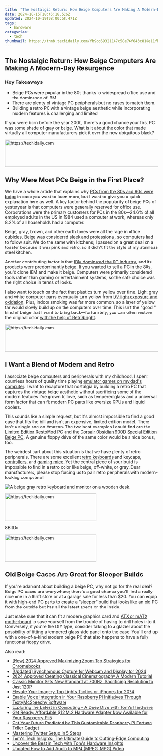 ```yaml
---
title: "The Nostalgic Return: How Beige Computers Are Making A Modern-Day Resurgence"
date: 2024-10-15T18:45:18.526Z
updated: 2024-10-19T08:00:58.471Z
tags:
  - hardware
categories:
  - tech
thumbnail: https://thmb.techidaily.com/fb9dc69321147c58e76f643c816e11fbbc732b6fd56c746767b53b83551e6f78.jpg
---
```


## The Nostalgic Return: How Beige Computers Are Making A Modern-Day Resurgence

### Key Takeaways

* Beige PCs were popular in the 80s thanks to widespread office use and the dominance of IBM.
* There are plenty of vintage PC peripherals but no cases to match them.
* Building a retro PC with a vintage beige aesthetic while incorporating modern features is challenging and limited.

 If you were born before the year 2000, there's a good chance your first PC was some shade of gray or beige. What is it about the color that made virtually all computer manufacturers pick it over the now ubiquitous black?

<!-- affiliate ads begin -->
<a href="https://appsumo.8odi.net/c/5597632/2151884/7443" target="_top" id="2151884">
  <img src="//a.impactradius-go.com/display-ad/7443-2151884" border="0" alt="https://techidaily.com" width="728" height="90"/>
</a>
<img height="0" width="0" src="https://appsumo.8odi.net/i/5597632/2151884/7443" style="position:absolute;visibility:hidden;" border="0" />
<!-- affiliate ads end -->

##  Why Were Most PCs Beige in the First Place?

 We have a whole article that explains why [PCs from the 80s and 90s were beige](https://activate-lock.techidaily.com/unlock-your-device-icloud-dns-bypass-explained-and-tested-plus-easy-alternatives-from-iphone-11-by-drfone-ios/) in case you want to learn more, but I want to give you a quick explanation here as well. A key factor behind the popularity of beige PCs of yesteryear is that computers were generally reserved for office use. Corporations were the primary customers for PCs in the 80s—[24.6%](https://www.census.gov/history/pdf/computerusage1984.pdf) of all employed adults in the US in 1984 used a computer at work, whereas only 8.2% of all households had a computer.

 Beige, gray, brown, and other earth tones were all the rage in office cubicles. Beige was considered sleek and professional, so computers had to follow suit. We do the same with kitchens; I passed on a great deal on a toaster because it was pink and retro, so it didn't fit the style of my stainless steel kitchen.

 Another contributing factor is that [IBM dominated the PC industry](https://buynow-marvelous.techidaily.com/why-pay-more-for-an-iphone-when-you-can-get-the-look-and-features-of-a-phone-with-motorola-one/), and its products were predominantly beige. If you wanted to sell a PC in the 80s, you'd clone IBM and make it beige. Computers were primarily considered tools rather than gaming or entertainment systems, so the safe choice was the right choice in terms of looks.

 I also want to touch on the fact that plastics turn yellow over time. Light gray and white computer parts eventually turn yellow from [UV light exposure and oxidation](https://polymer-additives.specialchem.com/tech-library/article/yellowing-of-plastic). Plus, indoor smoking was far more common, so a layer of yellow tar would slowly build up on the computers over time. This isn't the "good " kind of beige that I want to bring back—fortunately, you can often restore the original color [with the help of Retr0bright](https://app-tips.techidaily.com/expert-tips-for-retrieving-lost-whatsapp-data-on-ios-recover-texts-images-movies-and-sounds-easily/).

<!-- affiliate ads begin -->
<a href="https://unicoeye.pxf.io/c/5597632/2134247/18498" target="_top" id="2134247">
  <img src="//a.impactradius-go.com/display-ad/18498-2134247" border="0" alt="https://techidaily.com" width="728" height="90"/>
</a>
<img height="0" width="0" src="https://unicoeye.pxf.io/i/5597632/2134247/18498" style="position:absolute;visibility:hidden;" border="0" />
<!-- affiliate ads end -->

##  I Want a Blend of Modern and Retro

 I associate beige computers and peripherals with my childhood. I spent countless hours of quality time playing [emulator games on my dad's computer](https://screen-recording.techidaily.com/new-how-to-blur-the-video-background-in-a-microsoft-teams-meeting-in-2024/). I want to recapture that nostalgia by building a retro PC that captures the vintage beige aesthetic without sacrificing some of the modern features I've grown to love, such as tempered glass and a universal form factor that can fit modern PC parts like oversize GPUs and liquid coolers.

 This sounds like a simple request, but it's almost impossible to find a good case that fits the bill and isn't an expensive, limited edition model. There isn't a single one on Amazon. The two best examples I could find are the [Limited Edition RestoMod PC](https://wccftech.com/the-restomod-pcs-design-is-a-beige-tower-with-a-mock-cd-and-floppy-drive/) and the [Corsair Obsidian 900D Special Edition Beige PC](https://www.legitreviews.com/corsair-obsidian-900d-special-edition-beige-pc-case-announced%5F15342). A genuine floppy drive of the same color would be a nice bonus, too.

 The weirdest part about this situation is that we have plenty of retro peripherals. There are some excellent [retro keyboards](https://instagram-video-recordings.techidaily.com/dominate-igtv-with-follower-growth-essential-techniques-reviewed-for-2024/) and keycaps, [controllers](https://apple-account.techidaily.com/how-to-fix-apple-id-verification-code-not-working-from-iphone-12-pro-by-drfone-ios/), and [gaming mice](https://www.amazon.com/XTRFY-Ultra-Light-Gaming-Mouse/dp/B08PDM9G5J?tag=hotoge-20&ascsubtag=UUhtgUeUpU2002829&asc%5Frefurl=https%3A%2F%2Fwww.howtogeek.com%2Fits-time-to-bring-back-the-beige-pc%2F&asc%5Fcampaign=Evergreen). Yet the central piece of your build is impossible to find in a retro color like beige, off-white, or gray. Dear manufacturers, please stop forcing us to pair retro peripherals with modern-looking computers!

![A beige gray retro keyboard and monitor on a wooden desk.](https://static1.howtogeekimages.com/wordpress/wp-content/uploads/2024/03/key.jpg) 

<!-- affiliate ads begin -->
<a href="https://aligracehair.sjv.io/c/5597632/2016129/19272" target="_top" id="2016129">
  <img src="//a.impactradius-go.com/display-ad/19272-2016129" border="0" alt="https://techidaily.com" width="300" height="90"/>
</a>
<img height="0" width="0" src="https://aligracehair.sjv.io/i/5597632/2016129/19272" style="position:absolute;visibility:hidden;" border="0" />
<!-- affiliate ads end -->

8BitDo

<!-- affiliate ads begin -->
<a href="https://aligracehair.sjv.io/c/5597632/2027190/19272" target="_top" id="2027190">
  <img src="//a.impactradius-go.com/display-ad/19272-2027190" border="0" alt="https://techidaily.com" width="300" height="90"/>
</a>
<img height="0" width="0" src="https://aligracehair.sjv.io/i/5597632/2027190/19272" style="position:absolute;visibility:hidden;" border="0" />
<!-- affiliate ads end -->

##  Old Beige Cases Are Great for Sleeper Builds

 If you're adamant about building a beige PC, why not go for the real deal? Beige PC cases are everywhere; there's a good chance you'll find a really nice one in a thrift store or at a garage sale for less than $20\. You can equip it with high-end PC parts to create a "sleeper" build that looks like an old PC from the outside but has all the latest specs on the inside.

 Just make sure that it can fit a modern graphics card and [ATX or mATX motherboard](https://android-pokemon-go.techidaily.com/in-2024-ultimate-guide-to-catch-the-regional-located-pokemon-for-oppo-reno-9a-drfone-by-drfone-virtual-android/) to save yourself from the trouble of having to drill holes into it. Conversely, if you're the DIY type, consider talking to a glazier about the possibility of fitting a tempered glass side panel onto the case. You'll end up with a one-of-a-kind modern beige PC that also happens to have a fully functional floppy drive.

<ins class="adsbygoogle"
     style="display:block"
     data-ad-format="autorelaxed"
     data-ad-client="ca-pub-7571918770474297"
     data-ad-slot="1223367746"></ins>

<ins class="adsbygoogle"
     style="display:block"
     data-ad-client="ca-pub-7571918770474297"
     data-ad-slot="8358498916"
     data-ad-format="auto"
     data-full-width-responsive="true"></ins>

<span class="atpl-alsoreadstyle">Also read:</span>
<div><ul>
<li><a href="https://fox-blue.techidaily.com/new-2024-approved-maximizing-zoom-top-strategies-for-chromebooks/"><u>[New] 2024 Approved Maximizing Zoom Top Strategies for Chromebooks</u></a></li>
<li><a href="https://screen-video-capture.techidaily.com/updated-synchronous-capture-for-webcam-and-display-for-2024/"><u>[Updated] Synchronous Capture for Webcam and Display for 2024</u></a></li>
<li><a href="https://youtube-webster.techidaily.com/approved-creating-classical-cinematography-a-modern-tutorial/"><u>2024 Approved Creating Classical Cinematography A Modern Tutorial</u></a></li>
<li><a href="https://hardware-tips.techidaily.com/classic-monitor-sets-new-standard-at-700hz-sacrificing-resolution-to-just-120p/"><u>Classic Monitor Sets New Standard at 700Hz, Sacrificing Resolution to Just 120P</u></a></li>
<li><a href="https://fox-access.techidaily.com/elevate-your-imagery-top-lights-tactics-on-iphones-for-2024/"><u>Elevate Your Imagery Top Lights Tactics on iPhones for 2024</u></a></li>
<li><a href="https://hardware-help.techidaily.com/enable-voice-integration-in-your-raspberry-pi-initiatives-through-textymcspeechy-software/"><u>Enable Voice Integration in Your Raspberry Pi Initiatives Through TextyMcSpeechy Software</u></a></li>
<li><a href="https://hardware-help.techidaily.com/exploring-the-latest-in-computing-a-deep-dive-with-toms-hardware/"><u>Exploring the Latest in Computing - A Deep Dive with Tom's Hardware</u></a></li>
<li><a href="https://hardware-help.techidaily.com/get-ready-affordable-12-m2-hardware-adapter-now-available-for-your-raspberry-pi-5/"><u>Get Ready: Affordable $12 M.2 Hardware Adapter Now Available for Your Raspberry Pi 5</u></a></li>
<li><a href="https://hardware-help.techidaily.com/get-your-future-predicted-by-this-customizable-raspberry-pi-fortune-teller-gadget/"><u>Get Your Future Predicted by This Customizable Raspberry Pi Fortune Teller Gadget</u></a></li>
<li><a href="https://twitter-videos.techidaily.com/mastering-twitter-setup-in-5-steps/"><u>Mastering Twitter Setup in 5 Steps</u></a></li>
<li><a href="https://hardware-help.techidaily.com/toms-tech-insights-the-ultimate-guide-to-cutting-edge-computing/"><u>Tom's Tech Insights: The Ultimate Guide to Cutting-Edge Computing</u></a></li>
<li><a href="https://hardware-help.techidaily.com/uncover-the-best-in-tech-with-toms-hardware-insights/"><u>Uncover the Best in Tech with Tom's Hardware Insights</u></a></li>
<li><a href="https://audio-shaping.techidaily.com/updated-how-to-add-audio-to-mp4-mpeg-mpg-video/"><u>Updated How to Add Audio to MP4 (MPEG, MPG) Video</u></a></li>
</ul></div>

